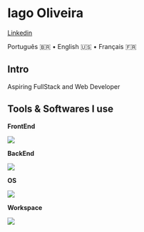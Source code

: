 # Iago Oliveira
[Linkedin](https://https://www.linkedin.com/in/iago-oliveira-785552259/)

Português 🇧🇷 • English 🇺🇸 • Français 🇫🇷

## Intro
Aspiring FullStack and Web Developer

## Tools & Softwares I use
**FrontEnd**

![](https://skillicons.dev/icons?i=js,html,css,sass,tailwind,figma)

**BackEnd**

![](https://skillicons.dev/icons?i=python)

**OS**

![](https://skillicons.dev/icons?i=linux,windows,macos)

**Workspace**

![](https://skillicons.dev/icons?i=trello)
